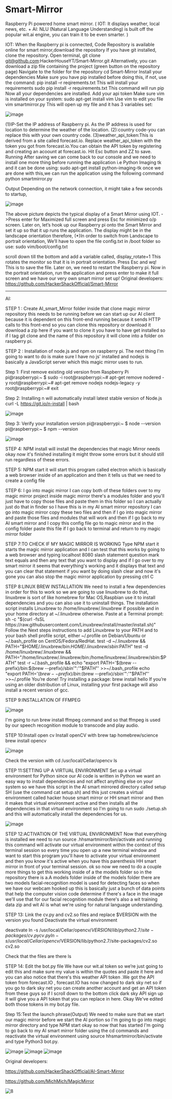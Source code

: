 # Smart-Mirror
Raspberry Pi powered home smart mirror. ( IOT: It displays weather, local news, etc. + AI: NLU (Natural Language Understanding) is built off the popular wit.ai engine, you can train it to be even smarter. )

IOT:
When the Raspberry pi is connected,
Code
Repository is available online for smart mirror,download the repository
If you have git installed, clone the repository.
Open terminal,
git clone git@github.com:HackerHouseYT/Smart-Mirror.git
Alternatively, you can download a zip file containing the project (green button on the repository page)
Navigate to the folder for the repository
cd Smart-Mirror
Install your dependencies
Make sure you have pip installed before doing this, if not, use the command:
pip install –r reqirements.txt
This will install your requirements
sudo pip install -r requirements.txt
This command will run pip
Now all your dependencies are installed.
Add your api token
Make sure vim is installed on your system:
sudo apt-get install vim 
Use vim to edit you file
vim smartmirror.py
This will open up my file and it has 3 variables set:  

![image](https://user-images.githubusercontent.com/7346913/39523829-91f43442-4e34-11e8-9207-7f9784fef21c.png)

(1)IP-Set the IP address of Raspberry pi. As the IP address is used for location to determine the weather of the location.
(2):country code-you can replace this with your own country code.
(3)weather_api_token:This is derived from a site called forecast.io. Replace weather_api_token with the token you got from forecast.io.You can obtain the API token by registering and creating an acoount at forecast.io.
Hit Esc button and ZZ to save.
Running
After saving we can come back to our console and we need to install one more thing before running the application i.e Python Imaging tk and it can be done using:
sudo apt-get install python-imaging-tk
once we are done with this,we can run the application using the following command
python smartmirror.py 

Output
Depending on the network connection, it might take a few seconds to startup,

![image](https://user-images.githubusercontent.com/7346913/39523887-c815360c-4e34-11e8-9704-16ad7efad545.png)

The above picture depicts the typical display of a Smart Mirror using IOT.
->Press enter for Maximized full screen and press Esc for minimized o/p screen.
Later on, let’s hook up our Raspberry pi onto the Smart Mirror and set it up so that it up runs the application.
The display might be in the landscape orientation therefore,
(*)In order to switch from Landscape to portrait orientation,
We’ll have to open the file config.txt in /boot folder so use:
sudo vim/boot/config.txt

scroll down till the bottom and add a variable called,
display_rotate=1
This rotates the monitor so that it is in portrait orientation.
Press Esc and wq! 
This is to save the file.
Later on, we need to restart the Raspberry pi.
Now in the portrait orientation, run the application and press enter to make it full screen and we have our very own smart mirror set up!
Original developers:
https://github.com/HackerShackOfficial/Smart-Mirror

________________________________________________________________________________________________________________________________________

AI:

STEP 1 : Create AI_smart_Mirror folder inside that clone magic mirror  repository this needs to be running before we can start up our AI client because it is dependent on this front-end running because it sends HTTP calls to this front-end so you can clone this repository or download it download a zip here if you want to clone it you have to have get installed so if I tag git clone and the name of this repository it will clone into a folder on raspberry pi.

STEP 2 : Installation of node.js and npm on raspberry pi. 
The next thing I'm going to want to do is make sure I have no js' installed and nodejs is basically a JavaScript server which this magic mirror uses to run.

Step 1: First remove existing old version from Raspberry Pi
pi@raspberrypi:~ $ sudo -i
root@raspberrypi:~# apt-get remove nodered -y
root@raspberrypi:~# apt-get remove nodejs nodejs-legacy -y
root@raspberrypi:~# exit

Step 2: Installing n will automatically install latest stable version of Node.js
curl -L https://git.io/n-install | bash
 
![image](https://user-images.githubusercontent.com/7346913/39523922-e0eb6430-4e34-11e8-9ecf-a86e93f247d5.png)

Step 3: Verify your installation version
pi@raspberrypi:~ $ node --version
pi@raspberrypi:~ $ npm --version

![image](https://user-images.githubusercontent.com/7346913/39523940-f371df30-4e34-11e8-8037-3861a0fba515.png)

STEP 4: NPM install  will install the dependencies that magic Mirror needs okay now it's finished installing it might throw some errors but it should still run regardless of these errors.

STEP 5: NPM start it will start this program called electron which is basically a web browser inside of an application and then it tells us that we need to create a config file

STEP 6: I go into magic mirror I can copy both of these folders over to my magic mirror project inside magic mirror there's a modules folder and you'll just have to copy those files and paste them in this folder so I can actually just do that in finder so I have this is in my AI smart mirror repository I can go into magic mirror copy these two files and then if I go into magic mirror and paste those files and modules that will work and then if I go back to my AI smart mirror and I copy this config file go to magic mirror and in the config folder paste this file if I go back to terminal and return to my magic mirror folder

STEP 7:TO CHECK IF MY MAGIC MIRROR IS WORKING
Type NPM start it starts the magic mirror application and I can test that this works by going to a web browser and typing localhost 8080 slash statement question mark text equals and then any text that you want to display and if I go over to my smart mirror it seems that everything's working and it displays that text and you can clear that statement if you want by doing slash clear and now it's gone you can also stop the magic mirror application by pressing ctrl C

STEP 8:LINUX BREW INSTALLATION
We need to install a few dependencies in order for this to work so we are going to use linuxbrew to do that, linuxbrew is sort of like homebrew for Mac OS,Raspbian use it to install dependencies and you can also use it to uninstall things. The installation script installs Linuxbrew to /home/linuxbrew/.linuxbrew if possible and in your home directory at ~/.linuxbrew otherwise.
Paste at a Terminal prompt:
sh -c "$(curl -fsSL https://raw.githubusercontent.com/Linuxbrew/install/master/install.sh)"
Follow the Next steps instructions to add Linuxbrew to your PATH and to your bash shell profile script, either ~/.profile on Debian/Ubuntu or ~/.bash_profile on CentOS/Fedora/RedHat.
test -d ~/.linuxbrew && PATH="$HOME/.linuxbrew/bin:$HOME/.linuxbrew/sbin:$PATH"
test -d /home/linuxbrew/.linuxbrew && PATH="/home/linuxbrew/.linuxbrew/bin:/home/linuxbrew/.linuxbrew/sbin:$PATH"
test -r ~/.bash_profile && echo "export PATH='$(brew --prefix)/bin:$(brew --prefix)/sbin'":'"$PATH"' >>~/.bash_profile
echo "export PATH='$(brew --prefix)/bin:$(brew --prefix)/sbin'":'"$PATH"' >>~/.profile
You’re done! Try installing a package:
brew install hello
If you’re using an older distribution of Linux, installing your first package will also install a recent version of gcc.

STEP 9:INSTALLATION OF FFMPEG

 ![image](https://user-images.githubusercontent.com/7346913/39523972-0ea0ca5a-4e35-11e8-9553-baeb9a7e6b17.png)

I'm going to run brew install ffmpeg command and so that ffmpeg is used by our speech recognition module to transcode and play audio.

STEP 10:Install open cv 
Install openCV with
brew tap homebrew/science
brew install opencv

![image](https://user-images.githubusercontent.com/7346913/39523989-26720e46-4e35-11e8-9b04-9595dd8b3851.png)

Check the version with
cd /usr/local/Cellar/opencv
ls

STEP 11:SETTING UP A VIRTUAL ENVIRONMENT
Set up a virtual environment for Python since our AI code is written in Python we want an easy way to install dependencies and not affect anything else on your system so we have this script in the AI smart mirrored directory called setup SH (use the command cat setup.sh) and this just creates a virtual environment called hacker house smart mirror or HH smart mirror and then it makes that virtual environment active and then installs all the dependencies in that virtual environment so I'm going to run sudo ./setup.sh and this will automatically install the dependencies for us.
 
![image](https://user-images.githubusercontent.com/7346913/39524000-34b232f6-4e35-11e8-8501-07bed9ffae1b.png)

STEP 12:ACTIVATION OF THE VIRTUAL ENVIRONMENT
Now that everything is installed we need to run source .hhsmartmirror/bin/activate and running this command will activate our virtual environment within the context of this terminal session so every time you open up a new terminal window and want to start this program you'll have to activate your virtual environment and then you know it's active when you have this parenthesis HH smart mirror in front of your terminal session. ok so now we need to do a couple more things to get this working inside of a the models folder so in the repository there is a.A models folder inside of the models folder there are two models facial-recognition model is used for detecting faces so when we have our webcam hooked up this is basically just a bunch of data points that help the computer vision code determine if there's a face in the image we'll use that for our facial recognition module there's also a wit training data zip and wit AI is what we're using for natural language understanding.

STEP 13: Link the cv.py and cv2.so files and replace $VERSION with the version you found
Deactivate the virtual environment

deactivate
ln -s /usr/local/Cellar/opencv/$VERSION/lib/python2.7/site-packages/cv.py cv.py
ln -s /usr/local/Cellar/opencv/$VERSION/lib/python2.7/site-packages/cv2.so cv2.so

Check that the files are there
ls

STEP 14: Edit the bot.py file
We have our wit.aI token so we’re just going to edit this and make sure my value is within the quotes and paste it here and you can also notice that there's this weather API token .We got the API token from forecast.IO , forecast.IO has now changed to dark sky net so if you go to dark sky net you can create another account and get an API token from these guys so if I scroll down to the bottom click dark sky API sign up it will give you a API token that you can replace in here. Okay We've edited both those tokens in my bot.py file.

Step 15:Test the launch phrase(Output)
We need to make sure that we start our magic mirror before we start the AI portion so I'm going to go into magic mirror directory and type NPM start okay so now that has started I'm going to go back to my AI smart mirror folder using the cd commands and reactivate the virtual environment using source hhsmartmirror/bin/activate and type Python3 bot.py.

![image](https://user-images.githubusercontent.com/7346913/39524022-45c71868-4e35-11e8-8433-f7cc7bad14de.png)
![image](https://user-images.githubusercontent.com/7346913/39524043-593b3bea-4e35-11e8-9e7b-a354732f7bd0.png)
![image](https://user-images.githubusercontent.com/7346913/39524055-65a7576a-4e35-11e8-821a-8dcf3fdd736e.png)

Original developers:

https://github.com/HackerShackOfficial/AI-Smart-Mirror

https://github.com/MichMich/MagicMirror

![8](https://user-images.githubusercontent.com/7346913/39523767-59de16ea-4e34-11e8-9d3f-f6c7f41ba0d4.png)

